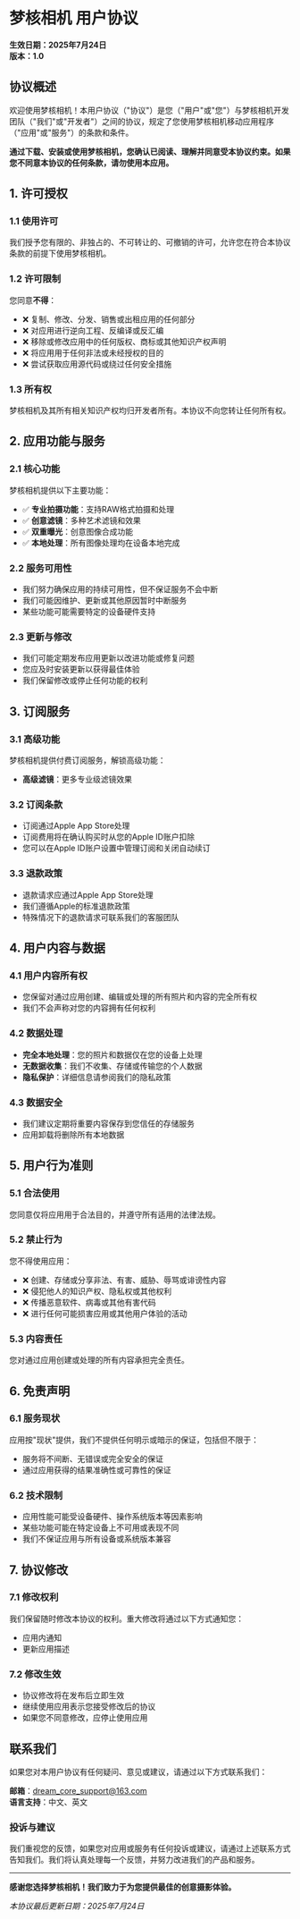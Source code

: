 # 梦核相机 用户协议

**生效日期：2025年7月24日**  
**版本：1.0**

## 协议概述

欢迎使用梦核相机！本用户协议（"协议"）是您（"用户"或"您"）与梦核相机开发团队（"我们"或"开发者"）之间的协议，规定了您使用梦核相机移动应用程序（"应用"或"服务"）的条款和条件。

**通过下载、安装或使用梦核相机，您确认已阅读、理解并同意受本协议约束。如果您不同意本协议的任何条款，请勿使用本应用。**

## 1. 许可授权

### 1.1 使用许可
我们授予您有限的、非独占的、不可转让的、可撤销的许可，允许您在符合本协议条款的前提下使用梦核相机。

### 1.2 许可限制
您同意**不得**：
- ❌ 复制、修改、分发、销售或出租应用的任何部分
- ❌ 对应用进行逆向工程、反编译或反汇编
- ❌ 移除或修改应用中的任何版权、商标或其他知识产权声明
- ❌ 将应用用于任何非法或未经授权的目的
- ❌ 尝试获取应用源代码或绕过任何安全措施

### 1.3 所有权
梦核相机及其所有相关知识产权均归开发者所有。本协议不向您转让任何所有权。

## 2. 应用功能与服务

### 2.1 核心功能
梦核相机提供以下主要功能：
- ✅ **专业拍摄功能**：支持RAW格式拍摄和处理
- ✅ **创意滤镜**：多种艺术滤镜和效果
- ✅ **双重曝光**：创意图像合成功能
- ✅ **本地处理**：所有图像处理均在设备本地完成

### 2.2 服务可用性
- 我们努力确保应用的持续可用性，但不保证服务不会中断
- 我们可能因维护、更新或其他原因暂时中断服务
- 某些功能可能需要特定的设备硬件支持

### 2.3 更新与修改
- 我们可能定期发布应用更新以改进功能或修复问题
- 您应及时安装更新以获得最佳体验
- 我们保留修改或停止任何功能的权利

## 3. 订阅服务

### 3.1 高级功能
梦核相机提供付费订阅服务，解锁高级功能：
- **高级滤镜**：更多专业级滤镜效果

### 3.2 订阅条款
- 订阅通过Apple App Store处理
- 订阅费用将在确认购买时从您的Apple ID账户扣除
- 您可以在Apple ID账户设置中管理订阅和关闭自动续订

### 3.3 退款政策
- 退款请求应通过Apple App Store处理
- 我们遵循Apple的标准退款政策
- 特殊情况下的退款请求可联系我们的客服团队

## 4. 用户内容与数据

### 4.1 用户内容所有权
- 您保留对通过应用创建、编辑或处理的所有照片和内容的完全所有权
- 我们不会声称对您的内容拥有任何权利

### 4.2 数据处理
- **完全本地处理**：您的照片和数据仅在您的设备上处理
- **无数据收集**：我们不收集、存储或传输您的个人数据
- **隐私保护**：详细信息请参阅我们的隐私政策

### 4.3 数据安全
- 我们建议定期将重要内容保存到您信任的存储服务
- 应用卸载将删除所有本地数据

## 5. 用户行为准则

### 5.1 合法使用
您同意仅将应用用于合法目的，并遵守所有适用的法律法规。

### 5.2 禁止行为
您不得使用应用：
- ❌ 创建、存储或分享非法、有害、威胁、辱骂或诽谤性内容
- ❌ 侵犯他人的知识产权、隐私权或其他权利
- ❌ 传播恶意软件、病毒或其他有害代码
- ❌ 进行任何可能损害应用或其他用户体验的活动

### 5.3 内容责任
您对通过应用创建或处理的所有内容承担完全责任。

## 6. 免责声明

### 6.1 服务现状
应用按"现状"提供，我们不提供任何明示或暗示的保证，包括但不限于：
- 服务将不间断、无错误或完全安全的保证
- 通过应用获得的结果准确性或可靠性的保证

### 6.2 技术限制
- 应用性能可能受设备硬件、操作系统版本等因素影响
- 某些功能可能在特定设备上不可用或表现不同
- 我们不保证应用与所有设备或系统版本兼容

## 7. 协议修改

### 7.1 修改权利
我们保留随时修改本协议的权利。重大修改将通过以下方式通知您：
- 应用内通知
- 更新应用描述

### 7.2 修改生效
- 协议修改将在发布后立即生效
- 继续使用应用表示您接受修改后的协议
- 如果您不同意修改，应停止使用应用

## 联系我们

如果您对本用户协议有任何疑问、意见或建议，请通过以下方式联系我们：

**邮箱**：dream_core_support@163.com  
**语言支持**：中文、英文  

### 投诉与建议
我们重视您的反馈，如果您对应用或服务有任何投诉或建议，请通过上述联系方式告知我们。我们将认真处理每一个反馈，并努力改进我们的产品和服务。

---

**感谢您选择梦核相机！我们致力于为您提供最佳的创意摄影体验。**

*本协议最后更新日期：2025年7月24日*